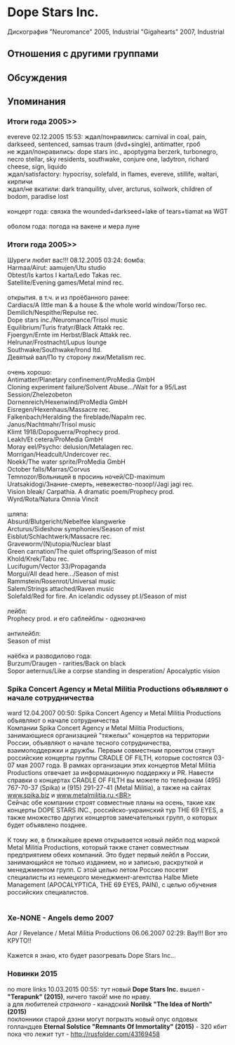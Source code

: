 # Dope Stars Inc.

Дискография
"Neuromance" 2005, Industrial
"Gigahearts" 2007, Industrial

## Отношения с другими группами


## Обсуждения


## Упоминания

### Итоги года 2005&gt;&gt;

evereve 02.12.2005 15:53:
ждал/понравились: carnival in coal, pain, darkseed,  sentenced, samsas traum (dvd+single), antimatter, гроб<BR>не ждал/понравились: dope stars inc., apoptygma berzerk, turbonegro, necro stellar, sky residents, southwake, conjure one, ladytron, richard cheese, sign, liquido<BR>ждал/satisfactory: hypocrisy, solefald, in flames, evereve, stillife, waltari, кирпичи <BR>ждал/не вкатили: dark tranquility, ulver, arcturus,  soilwork, children of bodom, paradise lost<BR><BR>концерт года: связка the wounded+darkseed+lake of tears+tiamat на WGT<BR><BR>оболом года: погода на вакене и мера луне

### Итоги года 2005&gt;&gt;

Шуреги любят вас!!! 08.12.2005 03:24:
бомба:<BR>Harmaa/Airut: aamujen/Utu studio<BR>Obtest/Is kartos I karta/Ledo Takas rec.<BR>Satellite/Evening games/Metal mind rec.<BR><BR>открытия. в т.ч. и из проёбанного ранее:<BR>Cardiacs/A little man & a house & the whole world window/Torso rec.<BR>Demilich/Nespithe/Repulse rec.<BR>Dope stars inc./Neuromance/Trisol music<BR>Equilibrium/Turis fratyr/Black Attakk rec.<BR>Fjoergyn/Ernte im Herbst/Black Attakk rec.<BR>Helrunar/Frostnacht/Lupus lounge<BR>Southwake/Southwake/Irond ltd.<BR>Девятый вал/По ту сторону лжи/Metalism rec.<BR><BR>очень хорошо:<BR>Antimatter/Planetary confinement/ProMedia GmbH<BR>Cloning experiment failure/Solvent Abuse.../Wait for a 95/Last Session/Zhelezobeton<BR>Dornenreich/Hexenwind/ProMedia GmbH<BR>Eisregen/Hexenhaus/Massacre rec.<BR>Falkenbach/Heralding the fireblade/Napalm rec.<BR>Janus/Nachtmahr/Trisol music<BR>Klimt 1918/Dopoguerra/Prophecy prod.<BR>Leakh/Et cetera/ProMedia GmbH<BR>Moray eel/Psycho: delusion/Metalagen rec.<BR>Morrigan/Нeadcult/Undercover rec.<BR>Noekk/The water sprite/ProMedia GmbH<BR>October falls/Marras/Corvus<BR>Temnozor/Вольницей в просинь ночей/CD-maximum<BR>Uratsakidogi/Знание-смерть, невежество-позор!/Jagi jagi rec.<BR>Vision bleak/	Carpathia. A dramatic poem/Рrophecy prod.<BR>Wyrd/Rota/Natura Omnia Vincit<BR><BR>шляпа:<BR>Absurd/Blutgericht/Nebelfee klangwerke<BR>Arcturus/Sideshow symphonies/Season of mist<BR>Eisblut/Schlachtwerk/Massacre rec.<BR>Graveworm/(N)utopia/Nuclear blast<BR>Green carnation/The quiet offspring/Season of mist<BR>Khold/Krek/Tabu rec.<BR>Lucifugum/Vector 33/Propaganda<BR>Morgul/All dead here…/Season of mist<BR>Rammstein/Rosenrot/Universal music<BR>Salem/Strings attached/Raven music<BR>Solefald/Red for fire. An icelandic odyssey pt.I/Season of mist<BR><BR>лейбл:<BR>Prophecy prod. и его саблейблы - однозначно<BR><BR>антилейбл:<BR>Season of mist<BR><BR>наёбка и разводилово года:<BR>Burzum/Draugen - rarities/Back on black<BR>Sopor aeternus/Like a corpse standing in desperation/	Apocalyptic vision

### Spika Concert Agency и Metal Militia Productions объявляют о начале сотрудничества

ward 12.04.2007 00:50:
Spika Concert Agency и Metal Militia Productions объявляют о начале сотрудничества<BR>Компании Spika Concert Agency и Metal Militia Productions, занимающиеся организацией "тяжелых" концертов на территории России, объявляют о начале тесного сотрудничества, взаимоподдержки и дружбы. Первым совместным проектом станут российские концерты группы CRADLE OF FILTH, которые состоятся 03-07 мая 2007 года. В рамках организации этих концертов Metal Militia Productions отвечает за информационную поддержку и PR. Навести справки о концертах CRADLE OF FILTH вы можете по телефонам (495) 767-70-37 (Spika) и (915) 291-27-41 (Metal Militia), а также на сайтах www.spika.biz и www.metalmilitia.ru.<BR><BR>Сейчас обе компании строят совместные планы на осень, такие как концерты DOPE STARS INC., российско-украинский тур THE 69 EYES, а также множество других концертов замечательных групп, о которых будет объявлено позднее.<BR><BR>К тому же, в ближайшее время открывается новый лейбл под маркой Metal Militia Productions, который также станет совместным предприятием обеих компаний. Это будет первый лейбл в России, занимающийся не только изданием, но и записью, раскруткой и менеджментом групп. С этой целью летом Россию посетят специалисты из немецкого менеджмент-агентства Halbe Miete Management (APOCALYPTICA, THE 69 EYES, PAIN), с целью обучения российских специалистов.<BR><BR>

### Xe-NONE - Angels demo 2007

Aor / Revelance / Metal Militia Productions 06.06.2007 02:29:
Вау!!! Вот это КРУТО!!<BR><BR>Кажется я знаю, кто будет разогревать Dope Stars Inc...

### Новинки 2015

no more links 10.03.2015 00:55:
тут новый <B>Dope Stars Inc.</B> вышел - <B>"Terapunk" (2015)</B>, ничего такой! мне по нраву.<BR>а для любителей <I>странного</I> - канадский <B>Norilsk "The Idea of North" (2015)</B><BR>поклонники старой дэзни могут погрызть новый опус олдовых голландцев <B>Eternal Solstice "Remnants Of Immortality" (2015)</B> - 320 кбит пока что лежит тут - <A HREF="http://rusfolder.com/43169458" TARGET="_blank">http://rusfolder.com/43169458</A>

